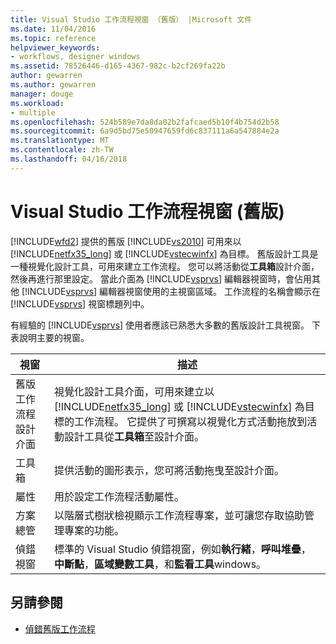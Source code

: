 ```yaml
---
title: Visual Studio 工作流程視窗 （舊版） |Microsoft 文件
ms.date: 11/04/2016
ms.topic: reference
helpviewer_keywords:
- workflows, designer windows
ms.assetid: 78526446-d165-4367-982c-b2cf269fa22b
author: gewarren
ms.author: gewarren
manager: douge
ms.workload:
- multiple
ms.openlocfilehash: 524b589e7da8da02b2fafcaed5b10f4b754d2b58
ms.sourcegitcommit: 6a9d5bd75e50947659fd6c837111a6a547884e2a
ms.translationtype: MT
ms.contentlocale: zh-TW
ms.lasthandoff: 04/16/2018
---
```

# <a name="visual-studio-workflow-windows-legacy"></a>Visual Studio 工作流程視窗 (舊版)
[!INCLUDE[wfd2](../workflow-designer/includes/wfd2_md.md)] 提供的舊版 [!INCLUDE[vs2010](../misc/includes/vs2010_md.md)] 可用來以 [!INCLUDE[netfx35_long](../workflow-designer/includes/netfx35_long_md.md)] 或 [!INCLUDE[vstecwinfx](../workflow-designer/includes/vstecwinfx_md.md)] 為目標。 舊版設計工具是一種視覺化設計工具，可用來建立工作流程。 您可以將活動從**工具箱**設計介面，然後再進行那里設定。 當此介面為 [!INCLUDE[vsprvs](../code-quality/includes/vsprvs_md.md)] 編輯器視窗時，會佔用其他 [!INCLUDE[vsprvs](../code-quality/includes/vsprvs_md.md)] 編輯器視窗使用的主視窗區域。 工作流程的名稱會顯示在 [!INCLUDE[vsprvs](../code-quality/includes/vsprvs_md.md)] 視窗標題列中。

 有經驗的 [!INCLUDE[vsprvs](../code-quality/includes/vsprvs_md.md)] 使用者應該已熟悉大多數的舊版設計工具視窗。 下表說明主要的視窗。

|視窗|描述|
|------------|-----------------|
|舊版工作流程設計介面|視覺化設計工具介面，可用來建立以 [!INCLUDE[netfx35_long](../workflow-designer/includes/netfx35_long_md.md)] 或 [!INCLUDE[vstecwinfx](../workflow-designer/includes/vstecwinfx_md.md)] 為目標的工作流程。 它提供了可撰寫以視覺化方式活動拖放到活動設計工具從**工具箱**至設計介面。|
|工具箱|提供活動的圖形表示，您可將活動拖曳至設計介面。|
|屬性|用於設定工作流程活動屬性。|
|方案總管|以階層式樹狀檢視顯示工作流程專案，並可讓您存取協助管理專案的功能。|
|偵錯視窗|標準的 Visual Studio 偵錯視窗，例如**執行緒**，**呼叫堆疊**，**中斷點**，**區域變數工具**，和**監看工具**windows。|

## <a name="see-also"></a>另請參閱

- [偵錯舊版工作流程](../workflow-designer/debugging-legacy-workflows.md)